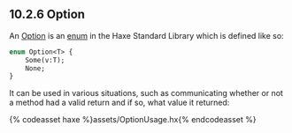 ## 10.2.6 Option

An [Option](http://api.haxe.org/haxe/ds/Option.html) is an [enum](types-enum-instance.md) in the Haxe Standard Library which is defined like so:

```haxe
enum Option<T> {
	Some(v:T);
	None;
}
```

It can be used in various situations, such as communicating whether or not a method had a valid return and if so, what value it returned:

{% codeasset haxe %}assets/OptionUsage.hx{% endcodeasset %}

